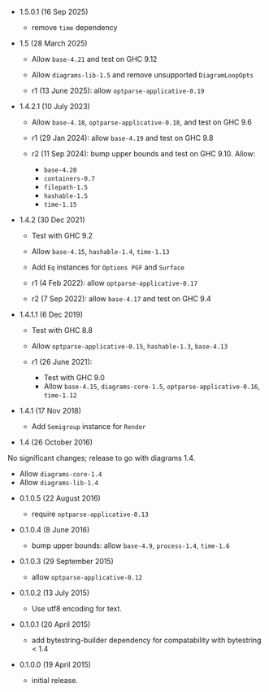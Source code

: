 * 1.5.0.1 (16 Sep 2025)

  - remove `time` dependency

* 1.5 (28 March 2025)

  - Allow `base-4.21` and test on GHC 9.12
  - Allow `diagrams-lib-1.5` and remove unsupported `DiagramLoopOpts`

  - r1 (13 June 2025): allow `optparse-applicative-0.19`

* 1.4.2.1 (10 July 2023)

  - Allow `base-4.18`, `optparse-applicative-0.18`, and test on GHC 9.6

  - r1 (29 Jan 2024): allow `base-4.19` and test on GHC 9.8
  - r2 (11 Sep 2024): bump upper bounds and test on GHC 9.10. Allow:
      - `base-4.20`
      - `containers-0.7`
      - `filepath-1.5`
      - `hashable-1.5`
      - `time-1.15`

* 1.4.2 (30 Dec 2021)

  - Test with GHC 9.2
  - Allow `base-4.15`, `hashable-1.4`, `time-1.13`
  - Add `Eq` instances for `Options PGF` and `Surface`

  - r1 (4 Feb 2022): allow `optparse-applicative-0.17`
  - r2 (7 Sep 2022): allow `base-4.17` and test on GHC 9.4

* 1.4.1.1 (6 Dec 2019)

  - Test with GHC 8.8
  - Allow `optparse-applicative-0.15`, `hashable-1.3`, `base-4.13`

  - r1 (26 June 2021):
      - Test with GHC 9.0
      - Allow `base-4.15`, `diagrams-core-1.5`, `optparse-applicative-0.16`, `time-1.12`

* 1.4.1 (17 Nov 2018)

  - Add `Semigroup` instance for `Render`

* 1.4 (26 October 2016)

No significant changes; release to go with diagrams 1.4.

  - Allow `diagrams-core-1.4`
  - Allow `diagrams-lib-1.4`

* 0.1.0.5 (22 August 2016)

  - require `optparse-applicative-0.13`

* 0.1.0.4 (8 June 2016)

  - bump upper bounds: allow `base-4.9`, `process-1.4`, `time-1.6`

* 0.1.0.3 (29 September 2015)

  - allow `optparse-applicative-0.12`

* 0.1.0.2 (13 July 2015)

  - Use utf8 encoding for text.

* 0.1.0.1 (20 April 2015)

  - add bytestring-builder dependency for compatability with bytestring
    < 1.4

* 0.1.0.0 (19 April 2015)

  - initial release.

